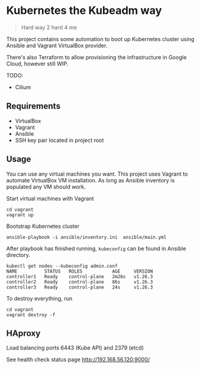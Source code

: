# Kubernetes the Kubeadm way

> Hard way 2 hard 4 me

This project contains some automation to boot up Kubernetes cluster using Ansible and Vagrant VirtualBox provider. 

There's also Terraform to allow provisioning the infrastructure in Google Cloud, however still WIP.

TODO: 

- Cilium

## Requirements 

- VirtualBox
- Vagrant 
- Ansible
- SSH key pair located in project root

## Usage

You can use any virtual machines you want. This project uses Vagrant to automate VirtualBox VM installation.
As long as Ansible inventory is populated any VM should work.

Start virtual machines with Vagrant
```shell
cd vagrant
vagrant up
```

Bootstrap Kubernetes cluster
```shell
ansible-playbook -i ansible/inventory.ini  ansible/main.yml
```

After playbook has finished running, `kubeconfig` can be found in Ansible directory.
```shell
kubectl get nodes --kubeconfig admin.conf
NAME          STATUS   ROLES           AGE     VERSION
controller1   Ready    control-plane   2m26s   v1.26.3
controller2   Ready    control-plane   86s     v1.26.3
controller3   Ready    control-plane   24s     v1.26.3
```

To destroy everything, run
```shell
cd vagrant
vagrant destroy -f
```

## HAproxy

Load balancing ports 6443 (Kube API) and 2379 (etcd)

See health check status page http://192.168.56.120:9000/

